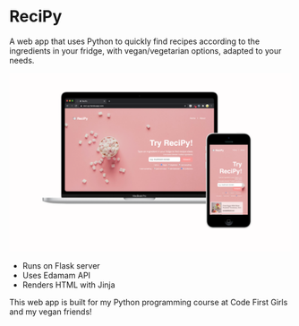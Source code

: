 # ReciPy

A web app that uses Python to quickly find recipes according to the ingredients in your fridge, with vegan/vegetarian options, adapted to your needs.

![showcase](/static/images/display.png)

* Runs on Flask server
* Uses Edamam API
* Renders HTML with Jinja


This web app is built for my Python programming course at Code First Girls and my vegan friends!
